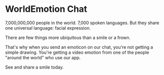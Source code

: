 # WorldEmotion Chat

7,000,000,000 people in the world. 7,000 spoken languages. 
But they share one universal language: facial expression.

There are few things more ubiquitous than a smile or a frown.

That's why when you send an emoticon on our chat, you're not getting a simple drawing.
You're getting a video emotion from one of the people "around the world" who use our app.

See and share a smile today.